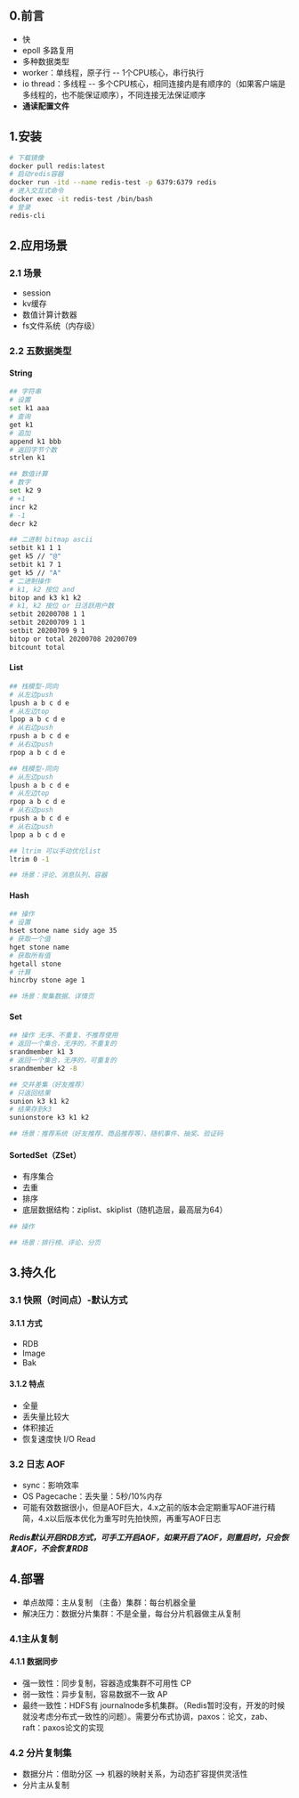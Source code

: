 ## 0.前言

- 快
- epoll 多路复用
- 多种数据类型
- worker：单线程，原子行 -- 1个CPU核心，串行执行
- io thread：多线程 -- 多个CPU核心，相同连接内是有顺序的（如果客户端是多线程的，也不能保证顺序），不同连接无法保证顺序
- **通读配置文件**

## 1.安装

```bash
# 下载镜像
docker pull redis:latest
# 启动redis容器
docker run -itd --name redis-test -p 6379:6379 redis
# 进入交互式命令
docker exec -it redis-test /bin/bash
# 登录
redis-cli
```

## 2.应用场景

### 2.1 场景

- session
- kv缓存
- 数值计算计数器
- fs文件系统（内存级）

### 2.2 五数据类型

#### String

````bash
## 字符串
# 设置
set k1 aaa
# 查询
get k1
# 追加
append k1 bbb
# 返回字节个数
strlen k1

## 数值计算
# 数字
set k2 9
# +1
incr k2
# -1
decr k2

## 二进制 bitmap ascii
setbit k1 1 1
get k5 // "@" 
setbit k1 7 1
get k5 // "A"
# 二进制操作 
# k1, k2 按位 and
bitop and k3 k1 k2
# k1, k2 按位 or 日活跃用户数
setbit 20200708 1 1
setbit 20200709 1 1
setbit 20200709 9 1
bitop or total 20200708 20200709 
bitcount total
````

#### List

```bash
## 栈模型-同向
# 从左边push
lpush a b c d e
# 从左边top
lpop a b c d e
# 从右边push
rpush a b c d e
# 从右边push
rpop a b c d e

## 栈模型-同向
# 从左边push
lpush a b c d e
# 从左边top
rpop a b c d e
# 从右边push
rpush a b c d e
# 从右边push
lpop a b c d e

## ltrim 可以手动优化list
ltrim 0 -1

## 场景：评论、消息队列、容器
```



#### Hash

````bash
## 操作
# 设置
hset stone name sidy age 35
# 获取一个值
hget stone name
# 获取所有值
hgetall stone
# 计算
hincrby stone age 1

## 场景：聚集数据、详情页
````



#### Set

```bash
## 操作 无序、不重复、不推荐使用
# 返回一个集合，无序的，不重复的
srandmember k1 3 
# 返回一个集合，无序的，可重复的
srandmember k2 -8

## 交并差集（好友推荐）
# 只返回结果
sunion k3 k1 k2
# 结果存到k3
sunionstore k3 k1 k2 

## 场景：推荐系统（好友推荐、商品推荐等）、随机事件、抽奖、验证码
```



#### SortedSet（ZSet） 

- 有序集合
- 去重
- 排序
- 底层数据结构：ziplist、skiplist（随机造层，最高层为64）

```bash
## 操作

## 场景：排行榜、评论、分页
```



## 3.持久化

### 3.1 快照（时间点）-默认方式

#### 3.1.1 方式

- RDB
- Image
- Bak

#### 3.1.2 特点

- 全量
- 丢失量比较大
- 体积接近
- 恢复速度快 I/O Read

### 3.2 日志 AOF

- sync：影响效率
- OS Pagecache：丢失量：5秒/10%内存
- 可能有效数据很小，但是AOF巨大，4.x之前的版本会定期重写AOF进行精简，4.x以后版本优化为重写时先拍快照，再重写AOF日志

***Redis默认开启RDB方式，可手工开启AOF，如果开启了AOF，则重启时，只会恢复AOF，不会恢复RDB***

## 4.部署

- 单点故障：主从复制 （主备）集群：每台机器全量
- 解决压力：数据分片集群：不是全量，每台分片机器做主从复制

### 4.1主从复制

#### 4.1.1 数据同步

- 强一致性：同步复制，容器造成集群不可用性 CP
- 弱一致性：异步复制，容易数据不一致 AP
- 最终一致性：HDFS有 journalnode多机集群。（Redis暂时没有，开发的时候就没考虑分布式一致性的问题）。需要分布式协调，paxos：论文，zab、raft：paxos论文的实现

### 4.2 分片复制集

- 数据分片：借助分区 --> 机器的映射关系，为动态扩容提供灵活性
- 分片主从复制

  

